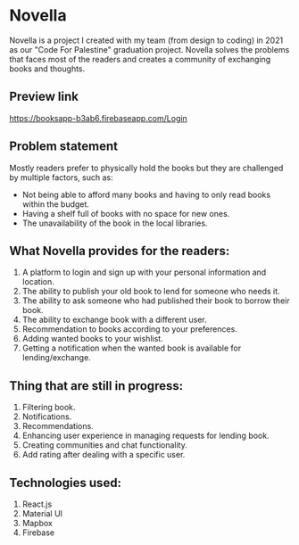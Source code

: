 # Novella

Novella is a project I created with my team (from design to coding) in 2021 as our "Code For Palestine" graduation project. Novella solves the problems that faces most of the readers and creates a community of exchanging books and thoughts.

## Preview link
https://booksapp-b3ab6.firebaseapp.com/Login

## Problem statement
Mostly readers prefer to physically hold the books but they are challenged by multiple factors, such as:
- Not being able to afford many books and having to only read books within the budget.
- Having a shelf full of books with no space for new ones.
- The unavailability of the book in the local libraries.

## What Novella provides for the readers:
1. A platform to login and sign up with your personal information and location.
2. The ability to publish your old book to lend for someone who needs it.
3. The ability to ask someone who had published their book to borrow their book.
4. The ability to exchange book with a different user.
5. Recommendation to books according to your preferences.
6. Adding wanted books to your wishlist.
7. Getting a notification when the wanted book is available for lending/exchange.

## Thing that are still in progress:
1. Filtering book.
2. Notifications.
3. Recommendations.
4. Enhancing user experience in managing requests for lending book.
5. Creating communities and chat functionality.
6. Add rating after dealing with a specific user.

## Technologies used:
1. React.js
2. Material UI
3. Mapbox
4. Firebase
